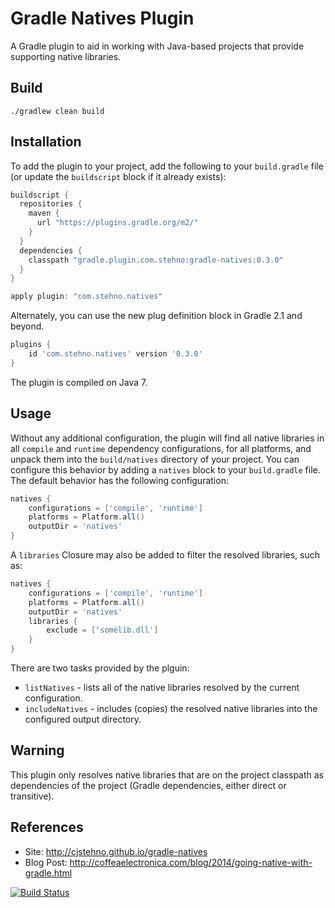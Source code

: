 # Gradle Natives Plugin

A Gradle plugin to aid in working with Java-based projects that provide supporting native libraries.

## Build

    ./gradlew clean build

## Installation

To add the plugin to your project, add the following to your `build.gradle` file (or update the `buildscript` block if it already exists):

```groovy
buildscript {
  repositories {
    maven {
      url "https://plugins.gradle.org/m2/"
    }
  }
  dependencies {
    classpath "gradle.plugin.com.stehno:gradle-natives:0.3.0"
  }
}

apply plugin: "com.stehno.natives"
```

Alternately, you can use the new plug definition block in Gradle 2.1 and beyond.

```groovy
plugins {
	id 'com.stehno.natives' version '0.3.0'
}
```

The plugin is compiled on Java 7.

## Usage

Without any additional configuration, the plugin will find all native libraries in all `compile` and `runtime` dependency configurations, for all platforms, and unpack them into 
the `build/natives` directory of your project. You can configure this behavior by adding a `natives` block to your `build.gradle` file. The default behavior has the following configuration:

```groovy
natives {
    configurations = ['compile', 'runtime']
    platforms = Platform.all()
    outputDir = 'natives'
}
```

A `libraries` Closure may also be added to filter the resolved libraries, such as:

```groovy
natives {
    configurations = ['compile', 'runtime']
    platforms = Platform.all()
    outputDir = 'natives'
    libraries {
        exclude = ['somelib.dll']
    }
}
```

There are two tasks provided by the plguin:

* `listNatives` - lists all of the native libraries resolved by the current configuration.
* `includeNatives` - includes (copies) the resolved native libraries into the configured output directory.

## Warning

This plugin only resolves native libraries that are on the project classpath as dependencies of the project (Gradle dependencies, either direct or transitive).

## References

* Site: http://cjstehno.github.io/gradle-natives
* Blog Post: http://coffeaelectronica.com/blog/2014/going-native-with-gradle.html


[![Build Status](https://drone.io/github.com/cjstehno/gradle-natives/status.png)](https://drone.io/github.com/cjstehno/gradle-natives/latest)
